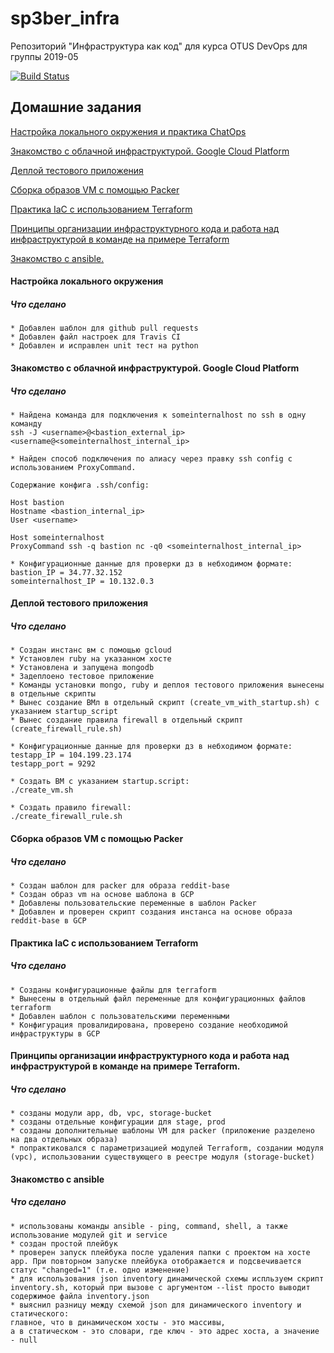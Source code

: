 # sp3ber_infra

Репозиторий "Инфраструктура как код" для курса OTUS DevOps для группы 2019-05

[![Build Status](https://travis-ci.com/otus-devops-2019-05/sp3ber_infra.svg?branch=master)](https://travis-ci.com/otus-devops-2019-05/sp3ber_infra)

## Домашние задания

[Настройка локального окружения и практика ChatOps](#local_settings_chatops)

[Знакомство с облачной инфраструктурой. Google Cloud Platform](#gcp_introduction)

[Деплой тестового приложения](#deploy_testapp)

[Сборка образов VM с помощью Packer](#packer_vm)

[Практика IaC с использованием Terraform](#terraform_iac_1)

[Принципы организации инфраструктурного кода и работа над инфраструктурой в команде на примере Terraform](#terraform_iac_2)

[Знакомство с ansible.](#ansible_1)

<a name="local_settings_chatops"><h4>Настройка локального окружения</h4></a>

<h5>Что сделано</h3>

    * Добавлен шаблон для github pull requests
    * Добавлен файл настроек для Travis CI
    * Добавлен и исправлен unit тест на python

<a name="#gcp_introduction"><h4>Знакомство с облачной инфраструктурой. Google Cloud Platform</h4></a>

<h5>Что сделано</h3>

    * Найдена команда для подключения к someinternalhost по ssh в одну команду
    ssh -J <username>@<bastion_external_ip> <username@<someinternalhost_internal_ip>

    * Найден способ подключения по алиасу через правку ssh config c использованием ProxyCommand.

    Содержание конфига .ssh/config:

    Host bastion
    Hostname <bastion_internal_ip>
    User <username>

    Host someinternalhost
    ProxyCommand ssh -q bastion nc -q0 <someinternalhost_internal_ip>

    * Конфигурационные данные для проверки дз в небходимом формате:
    bastion_IP = 34.77.32.152
    someinternalhost_IP = 10.132.0.3

<a name="#deploy_testapp"><h4>Деплой тестового приложения</h4></a>

<h5>Что сделано</h3>

    * Создан инстанс вм с помощью gcloud
    * Установлен ruby на указанном хосте
    * Установлена и запущена mongodb
    * Задеплоено тестовое приложение
    * Команды установки mongo, ruby и деплоя тестового приложения вынесены в отдельные скрипты
    * Вынес создание ВМл в отдельный скрипт (create_vm_with_startup.sh) с указанием startup_script
    * Вынес создание правила firewall в отдельный скрипт (create_firewall_rule.sh)

    * Конфигурационные данные для проверки дз в небходимом формате:
    testapp_IP = 104.199.23.174
    testapp_port = 9292

    * Создать ВМ с указанием startup.script:
    ./create_vm.sh

    * Создать правило firewall:
    ./create_firewall_rule.sh

<a name="#packer_vm"><h4>Сборка образов VM с помощью Packer</h4></a>

<h5>Что сделано</h3>

    * Создан шаблон для packer для образа reddit-base
    * Создан образ vm на основе шаблона в GCP
    * Добавлены пользовательские переменные в шаблон Packer
    * Добавлен и проверен скрипт создания инстанса на основе образа reddit-base в GCP

<a name="#terraform_iac_1"><h4>Практика IaC с использованием Terraform</h4></a>

<h5>Что сделано</h3>

    * Созданы конфигурационные файлы для terraform
    * Вынесены в отдельный файл переменные для конфигурационных файлов terraform
    * Добавлен шаблон с пользовательскими переменными
    * Конфигурация провалидирована, проверено создание необходимой инфраструктуры в GCP

<a name="#terraform_iac_2"><h4>Принципы организации
инфраструктурного
кода и работа над
инфраструктурой в
команде на примере
Terraform.</h4></a>

<h5>Что сделано</h3>

    * созданы модули app, db, vpc, storage-bucket
    * созданы отдельные конфигурации для stage, prod
    * созданы дополнительные шаблоны VM для packer (приложение разделено на два отдельных образа)
    * попрактиковался с параметризацией модулей Terraform, создании модуля (vpc), использовании существующего в реестре модуля (storage-bucket)

<a name="#ansible_1"><h4>Знакомство с ansible</h4></a>

<h5>Что сделано</h3>

    * использованы команды ansible - ping, command, shell, а также использование модулей git и service
    * создан простой плейбук
    * проверен запуск плейбука после удаления папки с проектом на хосте app. При повторном запуске плейбука отображается и подсвечивается статус "changed=1" (т.е. одно изменение)
    * для использования json inventory динамической схемы испльзуем скрипт inventory.sh, который при вызове с аргументом --list просто выводит содержимое файла inventory.json
    * выяснил разницу между схемой json для динамического inventory и статического:
    главное, что в динамическом хосты - это массивы,
    а в статическом - это словари, где ключ - это адрес хоста, а значение - null
